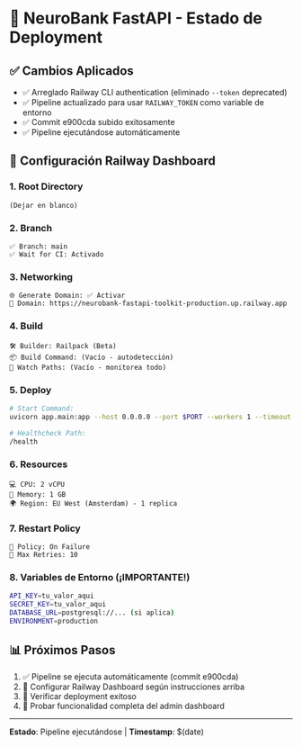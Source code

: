 # 🚀 NeuroBank FastAPI - Estado de Deployment

## ✅ Cambios Aplicados
- ✅ Arreglado Railway CLI authentication (eliminado `--token` deprecated)
- ✅ Pipeline actualizado para usar `RAILWAY_TOKEN` como variable de entorno
- ✅ Commit e900cda subido exitosamente
- ✅ Pipeline ejecutándose automáticamente

## 🚂 Configuración Railway Dashboard

### 1. Root Directory
```
(Dejar en blanco)
```

### 2. Branch
```
✅ Branch: main
✅ Wait for CI: Activado
```

### 3. Networking
```
🌐 Generate Domain: ✅ Activar
🔗 Domain: https://neurobank-fastapi-toolkit-production.up.railway.app
```

### 4. Build
```
🛠️ Builder: Railpack (Beta)
📦 Build Command: (Vacío - autodetección)
👀 Watch Paths: (Vacío - monitorea todo)
```

### 5. Deploy
```bash
# Start Command:
uvicorn app.main:app --host 0.0.0.0 --port $PORT --workers 1 --timeout-keep-alive 120

# Healthcheck Path:
/health
```

### 6. Resources
```
💻 CPU: 2 vCPU
🧠 Memory: 1 GB  
🌍 Region: EU West (Amsterdam) - 1 replica
```

### 7. Restart Policy
```
🔄 Policy: On Failure
🔢 Max Retries: 10
```

### 8. Variables de Entorno (¡IMPORTANTE!)
```bash
API_KEY=tu_valor_aqui
SECRET_KEY=tu_valor_aqui  
DATABASE_URL=postgresql://... (si aplica)
ENVIRONMENT=production
```

## 📊 Próximos Pasos
1. ✅ Pipeline se ejecuta automáticamente (commit e900cda)
2. 🚂 Configurar Railway Dashboard según instrucciones arriba
3. 🏥 Verificar deployment exitoso
4. 🎯 Probar funcionalidad completa del admin dashboard

---
**Estado**: Pipeline ejecutándose | **Timestamp**: $(date)
